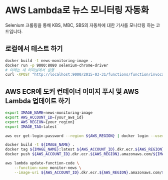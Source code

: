 # AWS Lambda로 뉴스 모니터링 자동화
Selenium 크롤링을 통해 KBS, MBC, SBS의 자동차에 대한 기사를 모니터링 하는 코드입니다.

## 로컬에서 테스트 하기
```bash
docker build -t news-monitoring-image .
docker run -p 9000:8080 selenium-chrome-driver
# 아래는 새 터미널에서 실행
curl -XPOST "http://localhost:9000/2015-03-31/functions/function/invocations" -d @event.json
```

## AWS ECR에 도커 컨테이너 이미지 푸시 및 AWS Lambda 업데이트 하기
```bash
export IMAGE_NAME=news-monitoring-image
export AWS_ACCOUNT_ID={your_aws_id}
export AWS_REGION={your_region}
export IMAGE_TAG=latest

aws ecr get-login-password --region ${AWS_REGION} | docker login --username AWS --password-stdin ${AWS_ACCOUNT_ID}.dkr.ecr.${AWS_REGION}.amazonaws.com

docker build -t ${IMAGE_NAME} .
docker tag ${IMAGE_NAME}:latest ${AWS_ACCOUNT_ID}.dkr.ecr.${AWS_REGION}.amazonaws.com/${IMAGE_NAME}:${IMAGE_TAG}
docker push ${AWS_ACCOUNT_ID}.dkr.ecr.${AWS_REGION}.amazonaws.com/${IMAGE_NAME}:${IMAGE_TAG}

aws lambda update-function-code \
    --function-name monitor-news \
    --image-uri ${AWS_ACCOUNT_ID}.dkr.ecr.${AWS_REGION}.amazonaws.com/${IMAGE_NAME}:${IMAGE_TAG}
```
